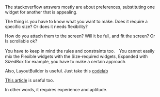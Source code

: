 The stackoverflow answers mostly are about preferences, substituting one widget for another that is appealing.  

The thing is you have to know what you want to make. Does it require a specific size? Or does it needs flexibility?  

How do you attach them to the screen? Will it be full, and fit the screen? Or Is scrollable ok?  

You have to keep in mind the rules and constraints too.　You cannot easily mix the Flexible widgets with the Size-required widgets, Expanded with SizedBox for example, you have to make a certain approach.

Also, LayoutBuilder is useful. Just take this [codelab](https://codelabs.developers.google.com/codelabs/flutter-animated-responsive-layout#0)  

[This article](https://blog.codemagic.io/building-responsive-applications-with-flutter/) is useful too. 

In other words, it requires experience and aptitude. 
